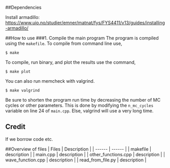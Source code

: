 
##Dependencies

Install armadillo: https://www.uio.no/studier/emner/matnat/fys/FYS4411/v13/guides/installing-armadillo/

##How to use
###1. Compile the main program
The program is compiled using the `makefile`. To compile from command line use,
```
$ make
```
To compile, run binary, and plot the results use the command,
```
$ make plot
```
You can also run memcheck with valgrind.
```
$ make valgrind
```
Be sure to shorten the program run time by decreasing the number of MC cycles or other parameters. This is done by modifying the `n_mc_cycles` variable on line 24 of `main.cpp`. Else, valgrind will use a very long time.

## Credit
If we borrow code etc.

##Overview of files
| Files | Description |
| ------ | ------ |
| makefile | description |
| main.cpp | description |
| other_functions.cpp | description |
| wave_function.cpp | description |
| read_from_file.py | description |
